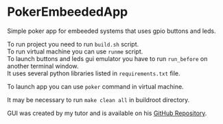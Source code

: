 # PokerEmbeededApp
Simple poker app for embeeded systems that uses gpio buttons and leds.

To run project you need to run ```build.sh``` script.  
To run virtual machine you can use ```runme``` script.  
To launch buttons and leds gui emulator you have to run ```run_before``` on another terminal window.  
It uses several python libraries listed in ```requirements.txt``` file.  


To launch app you can use ```poker``` command in virtual machine.

It may be necessary to run ```make clean all``` in buildroot directory.  

GUI was created by my tutor and is available on his [GitHub Repository](https://github.com/wzab/BR_Internet_Radio).
